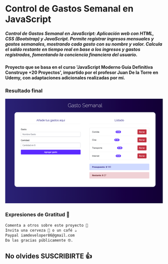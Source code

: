 # Control de Gastos Semanal en JavaScript

##### Control de Gastos Semanal en JavaScript: Aplicación web con HTML, CSS (Bootstrap) y JavaScript. Permite registrar ingresos mensuales y gastos semanales, mostrando cada gasto con su nombre y valor. Calcula el saldo restante en tiempo real en base a los ingresos y gastos registrados, fomentando la conciencia financiera del usuario.

#### Proyecto que se basa en el curso 'JavaScript Moderno Guía Definitiva Construye +20 Proyectos', impartido por el profesor Juan De la Torre en Udemy, con adaptaciones adicionales realizadas por mí.

### Resultado final

![](https://raw.githubusercontent.com/urian121/imagenes-proyectos-github/master/gastos_semanal_con_javascript.png)

### Expresiones de Gratitud 🎁

    Comenta a otros sobre este proyecto 📢
    Invita una cerveza 🍺 o un café ☕
    Paypal iamdeveloper86@gmail.com
    Da las gracias públicamente 🤓.

## No olvides SUSCRIBIRTE 👍
